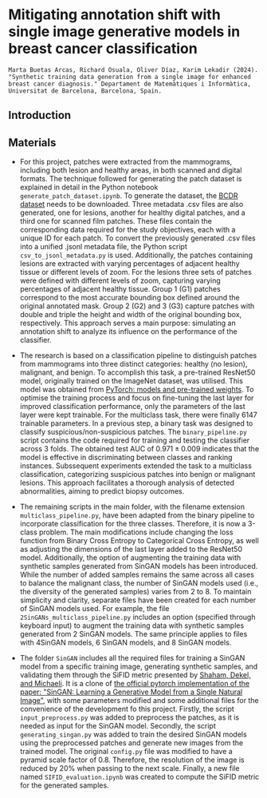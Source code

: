 # Mitigating annotation shift with single image generative models in breast cancer classification

```
Marta Buetas Arcas, Richard Osuala, Oliver Díaz, Karim Lekadir (2024). "Synthetic training data generation from a single image for enhanced breast cancer diagnosis." Departament de Matemàtiques i Informàtica, Universitat de Barcelona, Barcelona, Spain.
```
## Introduction

## Materials

- For this project, patches were extracted from the mammograms, including both lesion and healthy areas, in both scanned and digital formats. The technique followed for generating the patch dataset is explained in detail in the Python notebook `generate_patch_dataset.ipynb`. To generate the dataset, the [BCDR dataset](https://bcdr.eu/) needs to be downloaded. Three metadata .csv files are also generated, one for lesions, another for healthy digital patches, and a third one for scanned film patches. These files contain the corresponding data required for the study objectives, each with a unique ID for each patch. To convert the previously generated .csv files into a unified .jsonl metadata file, the Python script `csv_to_jsonl_metadata.py` is used. Additionally, the patches containing lesions are extracted with varying percentages of adjacent healthy tissue or different levels of zoom. For the lesions three sets of patches were defined with different levels of zoom, capturing varying percentages of adjacent healthy tissue. Group 1 (G1) patches correspond to the most accurate bounding box defined around the original annotated mask. Group 2 (G2) and 3 (G3) capture patches with double and triple the height and width of the original bounding box, respectively. This approach serves a main purpose: simulating an annotation shift to analyze its influence on the performance of the classifier.

- The research is based on a classification pipeline to distinguish patches from mammograms into three distinct categories: healthy (no lesion), malignant, and benign. To accomplish this task, a pre-trained ResNet50 model, originally trained on the ImageNet dataset, was utilised. This model was obtained from [PyTorch: models and pre-trained weights](https://pytorch.org/vision/stable/models.html). To optimise the training process and focus on fine-tuning the last layer for improved classification performance, only the parameters of the last layer were kept trainable. For the multiclass task, there were finally 6147 trainable parameters. In a previous step, a binary task was designed to classify suspicious/non-suspicious patches. The `binary_pipeline.py` script contains the code required for training and testing the classifier across 3 folds. The obtained test AUC of $0.971 \pm 0.009$ indicates that the model is effective in discriminating between classes and ranking instances. Subssequent experiments extended the task to a multiclass classification, categorizing suspicious patches into benign or malignant lesions. This approach facilitates a thorough analysis of detected abnormalities, aiming to predict biopsy outcomes.

- The remaining scripts in the main folder, with the filename extension `multiclass_pipeline.py`, have been adapted from the binary pipeline to incorporate classification for the three classes. Therefore, it is now a 3-class problem. The main modifications include changing the loss function from Binary Cross Entropy to Categorical Cross Entropy, as well as adjusting the dimensions of the last layer added to the ResNet50 model. Additionally, the option of augmenting the training data with synthetic samples generated from SinGAN models has been introduced. While the number of added samples remains the same across all cases to balance the malignant class, the number of SinGAN models used (i.e., the diversity of the generated samples) varies from 2 to 8. To maintain simplicity and clarity, separate files have been created for each number of SinGAN models used. For example, the file `2SinGANs_multiclass_pipeline.py` includes an option (specified through keyboard input) to augment the training data with synthetic samples generated from 2 SinGAN models. The same principle applies to files with 4SinGAN models, 6 SinGAN models, and 8 SinGAN models.

- The folder `SinGAN` includes all the required files for training a SinGAN model from a specific training image, generating synthetic samples, and validating them through the SiFID metric presented by [Shaham, Dekel, and Michaeli](https://ui.adsabs.harvard.edu/abs/2019arXiv190501164R/abstract). It is a clone of [the official pytorch implementation of the paper: "SinGAN: Learning a Generative Model from a Single Natural Image"](https://github.com/tamarott/SinGAN), with some parameters modified and some additional files for the convenience of the development fo this project. Firstly, the script `input_preprocess.py` was added to preprocess the patches, as it is needed as input for the SinGAN model. Secondly, the script `generating_singan.py` was added to train the desired SinGAN models using the preprocessed patches and generate new images from the trained model. The original `config.py` file was modified to have a pyramid scale factor of 0.8. Therefore, the resolution of the image is reduced by 20% when passing to the next scale. Finally, a new file named `SIFID_evaluation.ipynb` was created to compute the SiFID metric for the generated samples.

